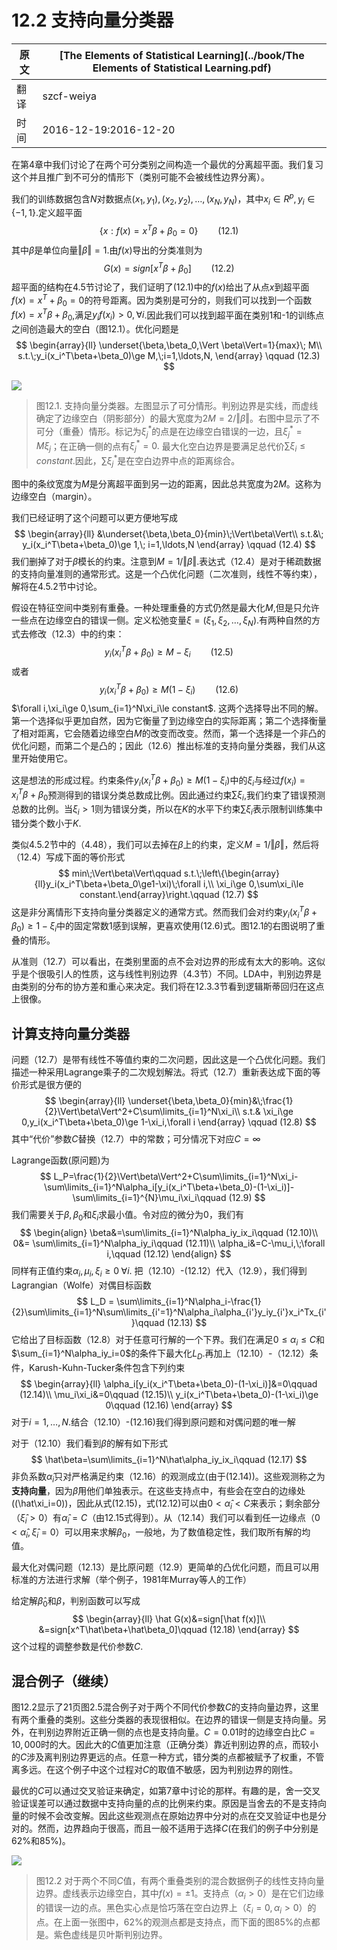 # 12.2 支持向量分类器

| 原文   | [The Elements of Statistical Learning](../book/The Elements of Statistical Learning.pdf) |
| ---- | ---------------------------------------- |
| 翻译   | szcf-weiya                               |
| 时间   | 2016-12-19:2016-12-20                    |

在第4章中我们讨论了在两个可分类别之间构造一个最优的分离超平面。我们复习这个并且推广到不可分的情形下（类别可能不会被线性边界分离）。

我们的训练数据包含$N$对数据点$(x_1,y_1),(x_2,y_2),\ldots,(x_N,y_N)$，其中$x_i\in R^p,y_i\in \{-1,1\}$.定义超平面
$$
\{x:f(x)=x^T\beta+\beta_0=0\}\qquad (12.1)
$$
其中$\beta$是单位向量$\Vert \beta\Vert=1$.由$f(x)$导出的分类准则为
$$
G(x)=sign[x^T\beta+\beta_0]\qquad (12.2)
$$
超平面的结构在4.5节讨论了，我们证明了(12.1)中的$f(x)$给出了从点$x$到超平面$f(x)=x^T+\beta_0=0$的符号距离。因为类别是可分的，则我们可以找到一个函数$f(x)=x^T\beta+\beta_0$,满足$y_if(x_i)>0,\forall i$.因此我们可以找到超平面在类别1和-1的训练点之间创造最大的空白（图12.1）。优化问题是
$$
\begin{array}{ll}
\underset{\beta,\beta_0,\Vert \beta\Vert=1}{max}\; M\\
s.t.\;y_i(x_i^T\beta+\beta_0)\ge M,\;i=1,\ldots,N,
\end{array}
\qquad (12.3)
$$

![](../img/12/fig12.1.png)

> 图12.1. 支持向量分类器。左图显示了可分情形。判别边界是实线，而虚线确定了边缘空白（阴影部分）的最大宽度为$2M=2/\Vert\beta\Vert$。右图中显示了不可分（重叠）情形。标记为$\xi_j^*$的点是在边缘空白错误的一边，且$\xi_j^*=M\xi_j$；在正确一侧的点有$\xi_j^*=0.$ 最大化空白边界是要满足总代价$\sum\xi_i\le constant$.因此，$\sum\xi_j^*$是在空白边界中点的距离综合。

图中的条纹宽度为$M$是分离超平面到另一边的距离，因此总共宽度为$2M$。这称为边缘空白（margin）。

我们已经证明了这个问题可以更方便地写成
$$
\begin{array}{ll}
&\underset{\beta,\beta_0}{min}\;\Vert\beta\Vert\\
s.t.&\; y_i(x_i^T\beta+\beta_0)\ge 1,\; i=1,\ldots,N
\end{array}
\qquad (12.4)
$$
我们删掉了对于$\beta$模长的约束。注意到$M=1/\Vert\beta\Vert$.表达式（12.4）是对于稀疏数据的支持向量准则的通常形式。这是一个凸优化问题（二次准则，线性不等约束），解将在4.5.2节中讨论。

假设在特征空间中类别有重叠。一种处理重叠的方式仍然是最大化$M$,但是只允许一些点在边缘空白的错误一侧。定义松弛变量$\xi=(\xi_1,\xi_2,\ldots,\xi_N)$.有两种自然的方式去修改（12.3）中的约束：
$$
y_i(x_i^T\beta+\beta_0)\ge M-\xi_i\qquad (12.5)
$$
或者
$$
y_i(x_i^T\beta+\beta_0) \ge M(1-\xi_i)\qquad (12.6)
$$
$\forall i,\xi_i\ge 0,\sum_{i=1}^N\xi_i\le constant$. 这两个选择导出不同的解。第一个选择似乎更加自然，因为它衡量了到边缘空白的实际距离；第二个选择衡量了相对距离，它会随着边缘空白$M$的改变而改变。然而，第一个选择是一个非凸的优化问题，而第二个是凸的；因此（12.6）推出标准的支持向量分类器，我们从这里开始使用它。

这是想法的形成过程。约束条件$y_i(x_i^T\beta+\beta_0)\ge M(1-\xi_i)$中的$\xi_i$与经过$f(x_i)=x_i^T\beta+\beta_0$预测得到的错误分类总数成比例。因此通过约束$\sum\xi_i$,我们约束了错误预测总数的比例。当$\xi_i>1$则为错误分类，所以在$K$的水平下约束$\sum\xi_i$表示限制训练集中错分类个数小于$K$.

类似4.5.2节中的（4.48），我们可以去掉在$\beta$上的约束，定义$M=1/\Vert\beta\Vert$，然后将（12.4）写成下面的等价形式
$$
min\;\Vert\beta\Vert\qquad s.t.\;\left\{\begin{array}{ll}y_i(x_i^T\beta+\beta_0\ge1-\xi)\;\forall i,\\
\xi_i\ge 0,\sum\xi_i\le constant.\end{array}\right.\qquad (12.7)
$$
这是非分离情形下支持向量分类器定义的通常方式。然而我们会对约束$y_i(x_i^T\beta+\beta_0)\ge 1-\xi_i$中的固定常数1感到误解，更喜欢使用(12.6)式。图12.1的右图说明了重叠的情形。

从准则（12.7）可以看出，在类别里面的点不会对边界的形成有太大的影响。这似乎是个很吸引人的性质，这与线性判别边界（4.3节）不同。LDA中，判别边界是由类别的分布的协方差和重心来决定。我们将在12.3.3节看到逻辑斯蒂回归在这点上很像。

## 计算支持向量分类器

问题（12.7）是带有线性不等值约束的二次问题，因此这是一个凸优化问题。我们描述一种采用Lagrange乘子的二次规划解法。将式（12.7）重新表达成下面的等价形式是很方便的
$$
\begin{array}{ll}
\underset{\beta,\beta_0}{min}&\;\frac{1}{2}\Vert\beta\Vert^2+C\sum\limits_{i=1}^N\xi_i\\
s.t.& \xi_i\ge 0,y_i(x_i^T\beta+\beta_0)\ge 1-\xi_i,\forall i
\end{array}
\qquad (12.8)
$$
其中“代价”参数$C$替换（12.7）中的常数；可分情况下对应$C=\infty$

Lagrange函数(原问题)为
$$
L_P=\frac{1}{2}\Vert\beta\Vert^2+C\sum\limits_{i=1}^N\xi_i-\sum\limits_{i=1}^N\alpha_i[y_i(x_i^T\beta+\beta_0)-(1-\xi_i)]-\sum\limits_{i=1}^{N}\mu_i\xi_i\qquad (12.9)
$$
我们需要关于$\beta,\beta_0$和$\xi_i$求最小值。令对应的微分为0，我们有
$$
\begin{align}
\beta&=\sum\limits_{i=1}^N\alpha_iy_ix_i\qquad (12.10)\\
0&= \sum\limits_{i=1}^N\alpha_iy_i\qquad (12.11)\\
\alpha_i&=C-\mu_i,\;\forall i,\qquad (12.12)
\end{align}
$$
同样有正值约束$\alpha_i,\mu_i,\xi_i\ge 0\;\forall i.$ 把（12.10）-(12.12）代入（12.9），我们得到Lagrangian（Wolfe）对偶目标函数
$$
L_D = \sum\limits_{i=1}^N\alpha_i-\frac{1}{2}\sum\limits_{i=1}^N\sum\limits_{i'=1}^N\alpha_i\alpha_{i'}y_iy_{i'}x_i^Tx_{i'}\qquad (12.13)
$$
它给出了目标函数（12.8）对于任意可行解的一个下界。我们在满足$0\le \alpha_i\le C$和$\sum_{i=1}^N\alpha_iy_i=0$的条件下最大化$L_D$.再加上（12.10）-（12.12）条件，Karush-Kuhn-Tucker条件包含下列约束
$$
\begin{array}{ll}
\alpha_i[y_i(x_i^T\beta+\beta_0)-(1-\xi_i)]&=0\qquad (12.14)\\
\mu_i\xi_i&=0\qquad (12.15)\\
y_i(x_i^T\beta+\beta_0)-(1-\xi_i)\ge 0\qquad (12.16)
\end{array}
$$
对于$i=1,\ldots,N.$结合（12.10）-(12.16)我们得到原问题和对偶问题的唯一解

对于（12.10）我们看到$\beta$的解有如下形式
$$
\hat\beta=\sum\limits_{i=1}^N\hat\alpha_iy_ix_i\qquad (12.17)
$$
非负系数$\hat\alpha_i$只对严格满足约束（12.16）的观测成立(由于(12.14))。这些观测称之为**支持向量**，因为$\hat\beta$用他们单独表示。在这些支持点中，有些会在空白的边缘处(\(\hat\xi_i=0\))，因此从式(12.15)，式(12.12)可以由$0<\hat\alpha_i<C$来表示；剩余部分（$\hat\xi_i>0$）有$\hat\alpha_i=C$（由12.15式得到）。从（12.14）我们可以看到任一边缘点（$0<\hat\alpha_i,\hat\xi_i=0$）可以用来求解$\beta_0$，一般地，为了数值稳定性，我们取所有解的均值。

最大化对偶问题（12.13）是比原问题（12.9）更简单的凸优化问题，而且可以用标准的方法进行求解（举个例子，1981年Murray等人的工作）

给定解$\hat\beta_0$和$\beta$，判别函数可以写成
$$
\begin{array}{ll}
\hat G(x)&=sign[\hat f(x)]\\
&=sign[x^T\hat\beta+\hat\beta_0]\qquad (12.18)
\end{array}
$$
这个过程的调整参数是代价参数$C$.

## 混合例子（继续）

图12.2显示了21页图2.5混合例子对于两个不同代价参数$C$的支持向量边界，这里有两个重叠的类别。这些分类器的表现很相似。在边界的错误一侧是支持向量。另外，在判别边界附近正确一侧的点也是支持向量。$C=0.01$时的边缘空白比$C=10,000$时的大。因此大的$C$值更加注意（正确分类）靠近判别边界的点，而较小的$C$涉及离判别边界更远的点。任意一种方式，错分类的点都被赋予了权重，不管离多远。在这个例子中这个过程对$C$的取值不敏感，因为判别边界的刚性。

最优的$C$可以通过交叉验证来确定，如第7章中讨论的那样。有趣的是，舍一交叉验证误差可以通过数据中支持向量的点的比例来约束。原因是当舍去的不是支持向量的时候不会改变解。因此这些观测点在原始边界中分对的点在交叉验证中也是分对的。然而，边界趋向于很高，而且一般不适用于选择$C$(在我们的例子中分别是62%和85%)。

![](../img/12/fig12.2.png)

> 图12.2 对于两个不同$C$值，有两个重叠类别的混合数据例子的线性支持向量边界。虚线表示边缘空白，其中$f(x)=\pm 1$。支持点（$\alpha_i>0$）是在它们边缘的错误一边的点。黑色实心点是恰巧落在空白边界上（$\xi_i=0,\alpha_i>0$）的点。在上面一张图中，$62\%$的观测点都是支持点，而下面的图$85\%$的点都是。紫色虚线是贝叶斯判别边界。

